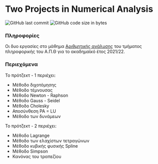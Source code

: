 # Two Projects in Numerical Analysis

<img alt="GitHub last commit" src="https://img.shields.io/github/last-commit/akorkos/Projects-in-Numerical-Analysis"> <img alt="GitHub code size in bytes" src="https://img.shields.io/github/languages/code-size/akorkos/Projects-in-Numerical-Analysis">

### Πληροφορίες 
Οι δυο εργασίες στο μάθημα [Αριθμητικής ανάλυσης](https://elearning.auth.gr/enrol/index.php?id=7942) του τμήματος πληροφορικής του Α.Π.Θ για το ακαδημαϊκό έτος 2021/22. <br />

### Περιεχόμενα 

Το πρότζεκτ - 1 περιέχει:
- Μέθοδο διχοτόμησης
- Μέθοδο τέμνουσας
- Μέθοδο Newton - Raphson
- Μέθοδο Gauss - Seidel
- Μέθοδο Cholesky
- Αποσύνθεση PA = LU
- Μέθοδο των δυνάμεων

Το πρότζεκτ - 2 περιέχει:
- Μέθοδο Lagrange 
- Μέθοδο των ελαχίστων τετραγώνων
- Μέθοδο κυβικής φυσικής Spline
- Μέθοδο Simpson
- Κανόνας του τραπεζίου
